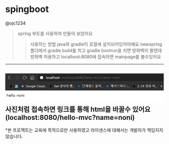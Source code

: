 # spingboot
@ojc1234
>spring 부트를 사용하여 만들어 보았어요
>> 사용하는 방법 java와 gradle이 로컬에 설치되어있어야해요
>> newspring 폴더에서 gradle build를 치고 
>> gradle bootrun을 치면 방화벽이 뜰텐데 방화벽 허용하고 localhost:8080에 접속하면 mainpage를 볼수있어요
---
![설명](./image1.png)
사진처럼 접속하면 링크를 통해 html을 바꿀수 있어요
(localhost:8080/hello-mvc?name=noni)
---
*본 프로젝트는 교육에 목적으로만 사용하였고 라이센스에 대해서는 개발자가 책임지지 않습니다.

